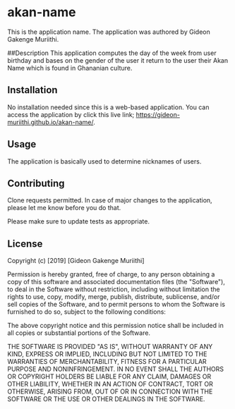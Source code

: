# akan-name
This is the application name. The application was authored by Gideon Gakenge Muriithi.

##Description
This application computes the day of the week from user birthday and bases on the gender of the user it
return to the user their Akan Name which is found in Ghananian culture.

## Installation

No installation needed since this is a web-based application. You can access the application by click
this live link;  https://gideon-muriithi.github.io/akan-name/.
## Usage
The application is basically used to determine nicknames of users.

## Contributing
Clone requests permitted. In case of major changes to the application, please let me know before you do that.

Please make sure to update tests as appropriate.

## License

Copyright (c) [2019] [Gideon Gakenge Muriithi]

Permission is hereby granted, free of charge, to any person obtaining a copy
of this software and associated documentation files (the "Software"), to deal
in the Software without restriction, including without limitation the rights
to use, copy, modify, merge, publish, distribute, sublicense, and/or sell
copies of the Software, and to permit persons to whom the Software is
furnished to do so, subject to the following conditions:

The above copyright notice and this permission notice shall be included in all
copies or substantial portions of the Software.

THE SOFTWARE IS PROVIDED "AS IS", WITHOUT WARRANTY OF ANY KIND, EXPRESS OR
IMPLIED, INCLUDING BUT NOT LIMITED TO THE WARRANTIES OF MERCHANTABILITY,
FITNESS FOR A PARTICULAR PURPOSE AND NONINFRINGEMENT. IN NO EVENT SHALL THE
AUTHORS OR COPYRIGHT HOLDERS BE LIABLE FOR ANY CLAIM, DAMAGES OR OTHER
LIABILITY, WHETHER IN AN ACTION OF CONTRACT, TORT OR OTHERWISE, ARISING FROM,
OUT OF OR IN CONNECTION WITH THE SOFTWARE OR THE USE OR OTHER DEALINGS IN THE
SOFTWARE.
